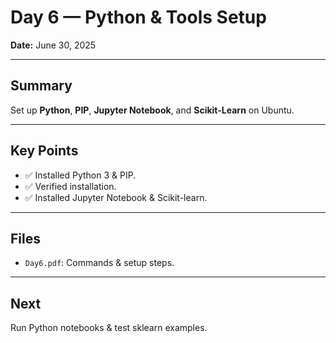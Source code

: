 # Day 6 — Python & Tools Setup

**Date:** June 30, 2025

---

## Summary

Set up **Python**, **PIP**, **Jupyter Notebook**, and **Scikit-Learn** on Ubuntu.

---

## Key Points

- ✅ Installed Python 3 & PIP.
- ✅ Verified installation.
- ✅ Installed Jupyter Notebook & Scikit-learn.

---

## Files

- `Day6.pdf`: Commands & setup steps.

---

## Next

Run Python notebooks & test sklearn examples.

